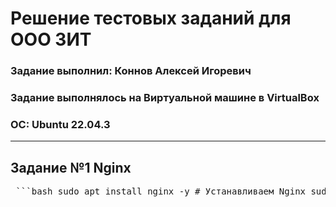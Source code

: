 # Решение тестовых заданий для ООО ЗИТ


### Задание выполнил: Коннов Алексей Игоревич
### Задание выполнялось на Виртуальной машине в VirtualBox
### ОС: Ubuntu 22.04.3

---

## Задание №1 Nginx

<pre lang="markdown"> ```bash sudo apt install nginx -y # Устанавливаем Nginx sudo systemctl enable nginx # Ставим на автозапуск systemctl status nginx # Проверяем статус службы ``` </pre>
